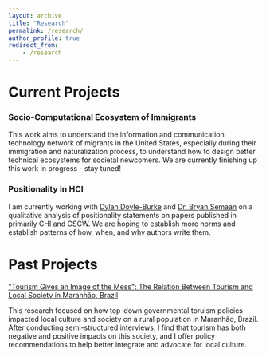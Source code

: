 ```yaml
---
layout: archive
title: "Research"
permalink: /research/
author_profile: true
redirect_from: 
    - /research
---
```


Current Projects
====
### Socio-Computational Ecosystem of Immigrants
This work aims to understand the information and communication technology network of migrants in the United States, especially during their immigration and naturalization process, to understand how to design better technical ecosystems for societal newcomers. We are currently finishing up this work in progress - stay tuned!

### Positionality in HCI
 I am currently working with [Dylan Doyle-Burke](https://dylanthomasdoyle.com/) and [Dr. Bryan Semaan](https://www.colorado.edu/cmci/people/information-science/bryan-semaan) on a qualitative analysis of positionality statements on papers published in primarily CHI and CSCW. We are hoping to establish more norms and establish patterns of how, when, and why authors write them. 

Past Projects
====
["Tourism Gives an Image of the Mess": The Relation Between Tourism and Local Society in Maranhão, Brazil](https://scholar.colorado.edu/concern/undergraduate_honors_theses/q811kk18d)

This research focused on how top-down governmental toruism policies impacted local culture and society on a rural population in Maranhão, Brazil. After conducting semi-structured interviews, I find that tourism has both negative and positive impacts on this society, and I offer policy recommendations to help better integrate and advocate for local culture.
